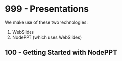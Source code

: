 # 999 - Presentations

We make use of these two technologies:

1) WebSlides
2) NodePPT (which uses WebSlides)

## 100 - Getting Started with NodePPT

